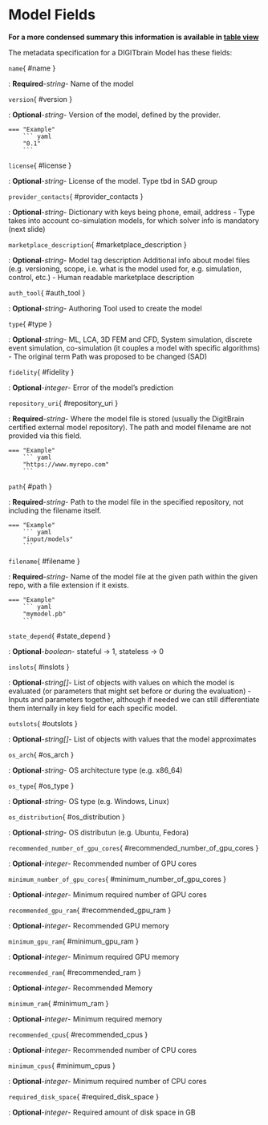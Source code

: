<style>
  .md-content__button {
    display: none;
  }
</style>
# Model Fields


**For a more condensed summary this information is available in [table view](/tables/model/)**



The metadata specification for a DIGITbrain Model
has these fields:

`name`{ #name }

:   **Required**-*string*- Name of the model


`version`{ #version }

:   **Optional**-*string*- Version of the model, defined by the provider. 



    === "Example"
        ``` yaml     
        "0.1"
        ```

`license`{ #license }

:   **Optional**-*string*- License of the model.  Type tbd in SAD group


`provider_contacts`{ #provider_contacts }

:   **Optional**-*string*- Dictionary with keys being phone, email, address - Type takes into account co-simulation models, for which solver info is mandatory (next slide)


`marketplace_description`{ #marketplace_description }

:   **Optional**-*string*- Model tag description Additional info about model files (e.g. versioning, scope, i.e. what is the model used for, e.g. simulation, control, etc.) - Human readable marketplace description


`auth_tool`{ #auth_tool }

:   **Optional**-*string*- Authoring Tool used to create the model


`type`{ #type }

:   **Optional**-*string*- ML, LCA, 3D FEM and CFD, System simulation, discrete event simulation, co-simulation (it couples a model with specific algorithms) - The original term Path was proposed to be changed (SAD)


`fidelity`{ #fidelity }

:   **Optional**-*integer*- Error of the model’s prediction


`repository_uri`{ #repository_uri }

:   **Required**-*string*- Where the model file is stored (usually the DigitBrain certified external model repository). The path and model filename are not provided via this field.



    === "Example"
        ``` yaml     
        "https://www.myrepo.com"
        ```

`path`{ #path }

:   **Required**-*string*- Path to the model file in the specified repository, not including the filename itself.



    === "Example"
        ``` yaml     
        "input/models"
        ```

`filename`{ #filename }

:   **Required**-*string*- Name of the model file at the given path within the given repo, with a file extension if it exists.



    === "Example"
        ``` yaml     
        "mymodel.pb"
        ```

`state_depend`{ #state_depend }

:   **Optional**-*boolean*- stateful -> 1, stateless -> 0


`inslots`{ #inslots }

:   **Optional**-*string[]*- List of objects with values on which the model is evaluated (or parameters that might set before or during the evaluation) - Inputs and parameters together, although if needed we can still differentiate them internally in key field for each specific model.


`outslots`{ #outslots }

:   **Optional**-*string[]*- List of objects with values that the model approximates


`os_arch`{ #os_arch }

:   **Optional**-*string*- OS architecture type (e.g. x86_64)


`os_type`{ #os_type }

:   **Optional**-*string*- OS type (e.g. Windows, Linux)


`os_distribution`{ #os_distribution }

:   **Optional**-*string*- OS distributun (e.g. Ubuntu, Fedora)


`recommended_number_of_gpu_cores`{ #recommended_number_of_gpu_cores }

:   **Optional**-*integer*- Recommended number of GPU cores


`minimum_number_of_gpu_cores`{ #minimum_number_of_gpu_cores }

:   **Optional**-*integer*- Minimum required number of GPU cores


`recommended_gpu_ram`{ #recommended_gpu_ram }

:   **Optional**-*integer*- Recommended GPU memory


`minimum_gpu_ram`{ #minimum_gpu_ram }

:   **Optional**-*integer*- Minimum required GPU memory


`recommended_ram`{ #recommended_ram }

:   **Optional**-*integer*- Recommended Memory


`minimum_ram`{ #minimum_ram }

:   **Optional**-*integer*- Minimum required memory


`recommended_cpus`{ #recommended_cpus }

:   **Optional**-*integer*- Recommended number of CPU cores


`minimum_cpus`{ #minimum_cpus }

:   **Optional**-*integer*- Minimum required number of CPU cores


`required_disk_space`{ #required_disk_space }

:   **Optional**-*integer*- Required amount of disk space in GB


